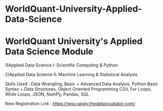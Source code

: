 # WorldQuant-University-Applied-Data-Science

# WorldQuant University's Applied Data Science Module

1)Applied Data Science I: Scientific Computing & Python

2)Applied Data Science II: Machine Learning & Statistical Analysis

Skills Used : Data Wrangling, Basic + Advanced Data Analysis, Python Basic Syntax + Data Structures, Object Oriented Programming CSV, For Loops, While Loops, JSON, NumPy, Pandas, SQL

New Registration Link : https://wqu-apply.thedataincubator.com/
